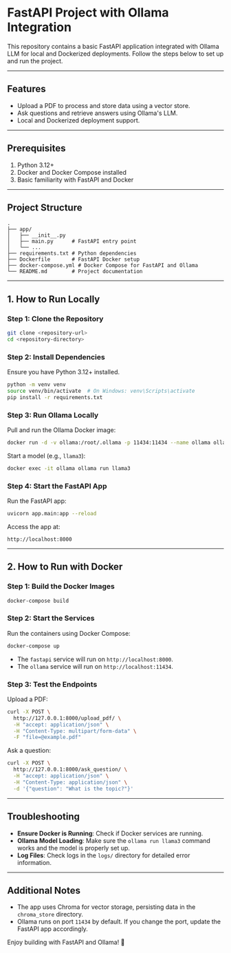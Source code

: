 # FastAPI Project with Ollama Integration

This repository contains a basic FastAPI application integrated with Ollama LLM for local and Dockerized deployments. Follow the steps below to set up and run the project.

---

## Features
- Upload a PDF to process and store data using a vector store.
- Ask questions and retrieve answers using Ollama's LLM.
- Local and Dockerized deployment support.

---

## Prerequisites
1. Python 3.12+
2. Docker and Docker Compose installed
3. Basic familiarity with FastAPI and Docker

---

## Project Structure
```plaintext
.
├── app/
│   ├── __init__.py
│   ├── main.py      # FastAPI entry point
│   └── ...
├── requirements.txt # Python dependencies
├── Dockerfile       # FastAPI Docker setup
├── docker-compose.yml # Docker Compose for FastAPI and Ollama
└── README.md        # Project documentation
```

---

## 1. How to Run Locally

### Step 1: Clone the Repository
```bash
git clone <repository-url>
cd <repository-directory>
```

### Step 2: Install Dependencies
Ensure you have Python 3.12+ installed.

```bash
python -m venv venv
source venv/bin/activate  # On Windows: venv\Scripts\activate
pip install -r requirements.txt
```

### Step 3: Run Ollama Locally
Pull and run the Ollama Docker image:
```bash
docker run -d -v ollama:/root/.ollama -p 11434:11434 --name ollama ollama/ollama
```

Start a model (e.g., `llama3`):
```bash
docker exec -it ollama ollama run llama3
```

### Step 4: Start the FastAPI App
Run the FastAPI app:
```bash
uvicorn app.main:app --reload
```

Access the app at:
```
http://localhost:8000
```

---

## 2. How to Run with Docker

### Step 1: Build the Docker Images
```bash
docker-compose build
```

### Step 2: Start the Services
Run the containers using Docker Compose:
```bash
docker-compose up
```

- The `fastapi` service will run on `http://localhost:8000`.
- The `ollama` service will run on `http://localhost:11434`.

### Step 3: Test the Endpoints
Upload a PDF:
```bash
curl -X POST \
  http://127.0.0.1:8000/upload_pdf/ \
  -H "accept: application/json" \
  -H "Content-Type: multipart/form-data" \
  -F "file=@example.pdf"
```

Ask a question:
```bash
curl -X POST \
  http://127.0.0.1:8000/ask_question/ \
  -H "accept: application/json" \
  -H "Content-Type: application/json" \
  -d '{"question": "What is the topic?"}'
```

---

## Troubleshooting
- **Ensure Docker is Running**: Check if Docker services are running.
- **Ollama Model Loading**: Make sure the `ollama run llama3` command works and the model is properly set up.
- **Log Files**: Check logs in the `logs/` directory for detailed error information.

---

## Additional Notes
- The app uses Chroma for vector storage, persisting data in the `chroma_store` directory.
- Ollama runs on port `11434` by default. If you change the port, update the FastAPI app accordingly.

Enjoy building with FastAPI and Ollama! 🚀